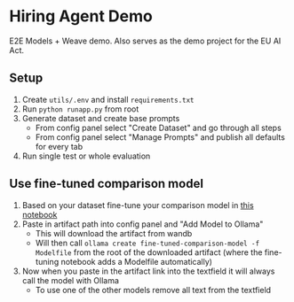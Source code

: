 # Hiring Agent Demo
E2E Models + Weave demo. Also serves as the demo project for the EU AI Act. 

## Setup
1. Create `utils/.env` and install `requirements.txt`
2. Run `python runapp.py` from root
3. Generate dataset and create base prompts
    - From config panel select "Create Dataset" and go through all steps
    - From config panel select "Manage Prompts" and publish all defaults for every tab
4. Run single test or whole evaluation

## Use fine-tuned comparison model
1. Based on your dataset fine-tune your comparison model in [this notebook](https://colab.research.google.com/drive/1zfhbL9KwUbbCcSvy46alJDCZY7TwSVIO?usp=sharing)
2. Paste in artifact path into config panel and "Add Model to Ollama"
    - This will download the artifact from wandb
    - Will then call `ollama create fine-tuned-comparison-model -f Modelfile` from the root of the downloaded artifact (where the fine-tuning notebook adds a Modelfile automatically)
3. Now when you paste in the artifact link into the textfield it will always call the model with Ollama
    - To use one of the other models remove all text from the textfield
 